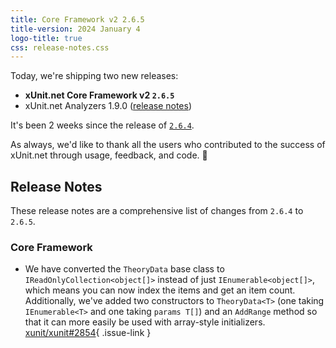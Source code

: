 ```yaml
---
title: Core Framework v2 2.6.5
title-version: 2024 January 4
logo-title: true
css: release-notes.css
---
```


Today, we're shipping two new releases:

* **xUnit.net Core Framework v2 `2.6.5`**
* xUnit.net Analyzers 1.9.0 ([release notes](/releases/analyzers/1.9.0))

It's been 2 weeks since the release of [`2.6.4`](2.6.4).

As always, we'd like to thank all the users who contributed to the success of xUnit.net through usage, feedback, and code. 🎉

## Release Notes

These release notes are a comprehensive list of changes from `2.6.4` to `2.6.5`.

### Core Framework

* We have converted the `TheoryData` base class to `IReadOnlyCollection<object[]>` instead of just `IEnumerable<object[]>`, which means you can now index the items and get an item count. Additionally, we've added two constructors to `TheoryData<T>` (one taking `IEnumerable<T>` and one taking `params T[]`) and an `AddRange` method so that it can more easily be used with array-style initializers. [xunit/xunit#2854](https://github.com/xunit/xunit/issues/2854){ .issue-link }
